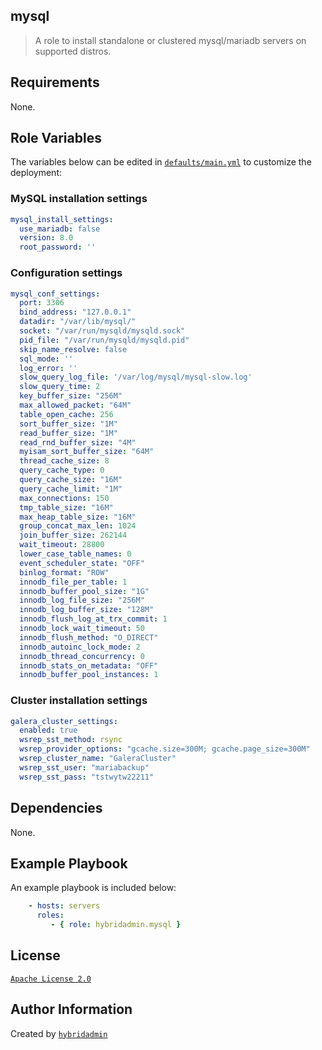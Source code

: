 ## mysql

> A role to install standalone or clustered mysql/mariadb servers on supported distros.

## Requirements

None.

## Role Variables

The variables below can be edited in [`defaults/main.yml`](defaults/main.yml) to customize the deployment:


### MySQL installation settings
```yaml
mysql_install_settings:
  use_mariadb: false
  version: 8.0
  root_password: ''
```

### Configuration settings
```yaml
mysql_conf_settings:
  port: 3306
  bind_address: "127.0.0.1"
  datadir: "/var/lib/mysql/"
  socket: "/var/run/mysqld/mysqld.sock"
  pid_file: "/var/run/mysqld/mysqld.pid"
  skip_name_resolve: false
  sql_mode: ''
  log_error: ''
  slow_query_log_file: '/var/log/mysql/mysql-slow.log'
  slow_query_time: 2
  key_buffer_size: "256M"
  max_allowed_packet: "64M"
  table_open_cache: 256
  sort_buffer_size: "1M"
  read_buffer_size: "1M"
  read_rnd_buffer_size: "4M"
  myisam_sort_buffer_size: "64M"
  thread_cache_size: 8
  query_cache_type: 0
  query_cache_size: "16M"
  query_cache_limit: "1M"
  max_connections: 150
  tmp_table_size: "16M"
  max_heap_table_size: "16M"
  group_concat_max_len: 1024
  join_buffer_size: 262144
  wait_timeout: 28800
  lower_case_table_names: 0
  event_scheduler_state: "OFF"
  binlog_format: "ROW"
  innodb_file_per_table: 1
  innodb_buffer_pool_size: "1G"
  innodb_log_file_size: "256M"
  innodb_log_buffer_size: "128M"
  innodb_flush_log_at_trx_commit: 1
  innodb_lock_wait_timeout: 50
  innodb_flush_method: "O_DIRECT"
  innodb_autoinc_lock_mode: 2
  innodb_thread_concurrency: 0
  innodb_stats_on_metadata: "OFF"
  innodb_buffer_pool_instances: 1
```

### Cluster installation settings
```yaml
galera_cluster_settings:
  enabled: true
  wsrep_sst_method: rsync
  wsrep_provider_options: "gcache.size=300M; gcache.page_size=300M"
  wsrep_cluster_name: "GaleraCluster"
  wsrep_sst_user: "mariabackup"
  wsrep_sst_pass: "tstwytw22211"
```


## Dependencies

None.

## Example Playbook

An example playbook is included below:

```yaml
    - hosts: servers
      roles:
         - { role: hybridadmin.mysql }
```


## License

[`Apache License 2.0`](./LICENSE)


## Author Information

Created by [`hybridadmin`](https://github.com/hybridadmin)
